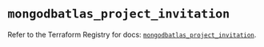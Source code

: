 # `mongodbatlas_project_invitation`

Refer to the Terraform Registry for docs: [`mongodbatlas_project_invitation`](https://registry.terraform.io/providers/mongodb/mongodbatlas/1.21.2/docs/resources/project_invitation).
